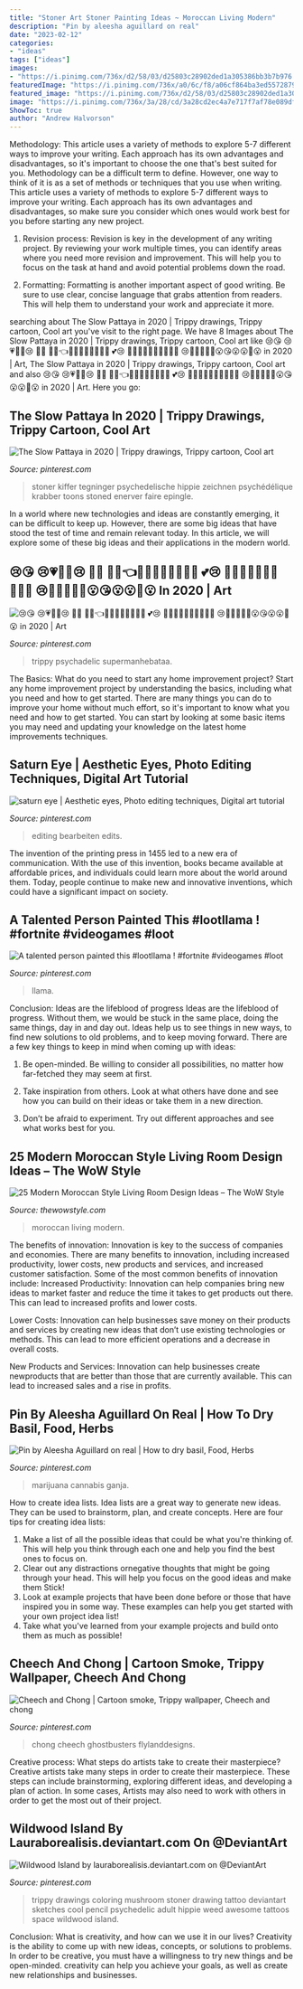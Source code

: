 ```yaml
---
title: "Stoner Art Stoner Painting Ideas ~ Moroccan Living Modern"
description: "Pin by aleesha aguillard on real"
date: "2023-02-12"
categories:
- "ideas"
tags: ["ideas"]
images:
- "https://i.pinimg.com/736x/d2/58/03/d25803c28902ded1a305386bb3b7b976.jpg"
featuredImage: "https://i.pinimg.com/736x/a0/6c/f8/a06cf864ba3ed5572879ba937690f0e7.jpg"
featured_image: "https://i.pinimg.com/736x/d2/58/03/d25803c28902ded1a305386bb3b7b976.jpg"
image: "https://i.pinimg.com/736x/3a/28/cd/3a28cd2ec4a7e717f7af78e089df72c1.jpg"
ShowToc: true
author: "Andrew Halvorson"
---
```



Methodology: This article uses a variety of methods to explore 5-7 different ways to improve your writing. Each approach has its own advantages and disadvantages, so it's important to choose the one that's best suited for you.
Methodology can be a difficult term to define. However, one way to think of it is as a set of methods or techniques that you use when writing. This article uses a variety of methods to explore 5-7 different ways to improve your writing. Each approach has its own advantages and disadvantages, so make sure you consider which ones would work best for you before starting any new project.
1) Revision process: Revision is key in the development of any writing project. By reviewing your work multiple times, you can identify areas where you need more revision and improvement. This will help you to focus on the task at hand and avoid potential problems down the road.

2) Formatting: Formatting is another important aspect of good writing. Be sure to use clear, concise language that grabs attention from readers. This will help them to understand your work and appreciate it more.

	

		
searching about The Slow Pattaya in 2020 | Trippy drawings, Trippy cartoon, Cool art you've visit to the right page. We have 8 Images about The Slow Pattaya in 2020 | Trippy drawings, Trippy cartoon, Cool art like 😢😘 😢💗🤍💓😢 🤍💗 🤍💚👈😦🤍🖕🖕🤷‍♀️😦🖕 💕😢 🤷‍♀️😢💚😢🤍💚🤷‍♀️🖕 😢🤍💚💔💗💚😮😘😮😮🤍😮 in 2020 | Art, The Slow Pattaya in 2020 | Trippy drawings, Trippy cartoon, Cool art and also 😢😘 😢💗🤍💓😢 🤍💗 🤍💚👈😦🤍🖕🖕🤷‍♀️😦🖕 💕😢 🤷‍♀️😢💚😢🤍💚🤷‍♀️🖕 😢🤍💚💔💗💚😮😘😮😮🤍😮 in 2020 | Art. Here you go:
		
    
## The Slow Pattaya In 2020 | Trippy Drawings, Trippy Cartoon, Cool Art

<img loading=lazy src="https://i.pinimg.com/736x/a0/6c/f8/a06cf864ba3ed5572879ba937690f0e7.jpg" onerror="this.onerror=null;this.src='https://tse2.mm.bing.net/th?id=OIP.DScuVntlU1Bjhx2kOmfiEgHaHa&amp;pid=15.1';" alt="The Slow Pattaya in 2020 | Trippy drawings, Trippy cartoon, Cool art">

_Source: pinterest.com_

>stoner kiffer tegninger psychedelische hippie zeichnen psychédélique krabber toons stoned enerver faire epingle. 

	

In a world where new technologies and ideas are constantly emerging, it can be difficult to keep up. However, there are some big ideas that have stood the test of time and remain relevant today. In this article, we will explore some of these big ideas and their applications in the modern world.

    
## 😢😘 😢💗🤍💓😢 🤍💗 🤍💚👈😦🤍🖕🖕🤷‍♀️😦🖕 💕😢 🤷‍♀️😢💚😢🤍💚🤷‍♀️🖕 😢🤍💚💔💗💚😮😘😮😮🤍😮 In 2020 | Art

<img loading=lazy src="https://i.pinimg.com/736x/d2/48/69/d24869a0dde02ce32c9c66354d5c0bea.jpg" onerror="this.onerror=null;this.src='https://tse2.mm.bing.net/th?id=OIP.GbpDHuuwEb3mDEEt8jGf2gHaKd&amp;pid=15.1';" alt="😢😘 😢💗🤍💓😢 🤍💗 🤍💚👈😦🤍🖕🖕🤷‍♀️😦🖕 💕😢 🤷‍♀️😢💚😢🤍💚🤷‍♀️🖕 😢🤍💚💔💗💚😮😘😮😮🤍😮 in 2020 | Art">

_Source: pinterest.com_

>trippy psychadelic supermanhebataa. 

	

The Basics: What do you need to start any home improvement project?
Start any home improvement project by understanding the basics, including what you need and how to get started. There are many things you can do to improve your home without much effort, so it's important to know what you need and how to get started. You can start by looking at some basic items you may need and updating your knowledge on the latest home improvements techniques.

    
## Saturn Eye | Aesthetic Eyes, Photo Editing Techniques, Digital Art Tutorial

<img loading=lazy src="https://i.pinimg.com/736x/d2/58/03/d25803c28902ded1a305386bb3b7b976.jpg" onerror="this.onerror=null;this.src='https://tse4.mm.bing.net/th?id=OIP.0m8Bu3Wi2MojUSZdbg_WGAHaFj&amp;pid=15.1';" alt="saturn eye | Aesthetic eyes, Photo editing techniques, Digital art tutorial">

_Source: pinterest.com_

>editing bearbeiten edits. 

	

The invention of the printing press in 1455 led to a new era of communication. With the use of this invention, books became available at affordable prices, and individuals could learn more about the world around them. Today, people continue to make new and innovative inventions, which could have a significant impact on society.

    
## A Talented Person Painted This #lootllama ! #fortnite #videogames #loot

<img loading=lazy src="https://i.pinimg.com/736x/3a/28/cd/3a28cd2ec4a7e717f7af78e089df72c1.jpg" onerror="this.onerror=null;this.src='https://tse3.mm.bing.net/th?id=OIP.rvNdF7Gmti-qquKWbDRQiAHaJ4&amp;pid=15.1';" alt="A talented person painted this #lootllama ! #fortnite #videogames #loot">

_Source: pinterest.com_

>llama. 

	

Conclusion: Ideas are the lifeblood of progress
Ideas are the lifeblood of progress. Without them, we would be stuck in the same place, doing the same things, day in and day out. Ideas help us to see things in new ways, to find new solutions to old problems, and to keep moving forward.
There are a few key things to keep in mind when coming up with ideas:

1. Be open-minded. Be willing to consider all possibilities, no matter how far-fetched they may seem at first.

2. Take inspiration from others. Look at what others have done and see how you can build on their ideas or take them in a new direction.

3. Don’t be afraid to experiment. Try out different approaches and see what works best for you.

    
## 25 Modern Moroccan Style Living Room Design Ideas – The WoW Style

<img loading=lazy src="http://thewowstyle.com/wp-content/uploads/2014/12/Modern-Moroccan-Style-Living-Room-Design-Ideas-9.jpg" onerror="this.onerror=null;this.src='https://tse4.mm.bing.net/th?id=OIP.czsHUH9-2GQg1oct6SLZjAHaE5&amp;pid=15.1';" alt="25 Modern Moroccan Style Living Room Design Ideas – The WoW Style">

_Source: thewowstyle.com_

>moroccan living modern. 

	

The benefits of innovation:
Innovation is key to the success of companies and economies. There are many benefits to innovation, including increased productivity, lower costs, new products and services, and increased customer satisfaction. Some of the most common benefits of innovation include: 
Increased Productivity: Innovation can help companies bring new ideas to market faster and reduce the time it takes to get products out there. This can lead to increased profits and lower costs. 

Lower Costs: Innovation can help businesses save money on their products and services by creating new ideas that don’t use existing technologies or methods. This can lead to more efficient operations and a decrease in overall costs. 

New Products and Services: Innovation can help businesses create newproducts that are better than those that are currently available. This can lead to increased sales and a rise in profits.

    
## Pin By Aleesha Aguillard On Real | How To Dry Basil, Food, Herbs

<img loading=lazy src="https://i.pinimg.com/736x/a6/d0/84/a6d08454b3fa412c7ef344c30afe19c3.jpg" onerror="this.onerror=null;this.src='https://tse2.mm.bing.net/th?id=OIP.K6XZx1FQgA-yvX_T_nI8ZAHaNK&amp;pid=15.1';" alt="Pin by Aleesha Aguillard on real | How to dry basil, Food, Herbs">

_Source: pinterest.com_

>marijuana cannabis ganja. 

	

How to create idea lists.
Idea lists are a great way to generate new ideas. They can be used to brainstorm, plan, and create concepts. Here are four tips for creating idea lists:
1. Make a list of all the possible ideas that could be what you're thinking of. This will help you think through each one and help you find the best ones to focus on.
2. Clear out any distractions ornegative thoughts that might be going through your head. This will help you focus on the good ideas and make them Stick!
3. Look at example projects that have been done before or those that have inspired you in some way. These examples can help you get started with your own project idea list!
4. Take what you've learned from your example projects and build onto them as much as possible!

    
## Cheech And Chong | Cartoon Smoke, Trippy Wallpaper, Cheech And Chong

<img loading=lazy src="https://i.pinimg.com/736x/a7/f9/5d/a7f95d7e42a13d356153d7c05367f0e1.jpg" onerror="this.onerror=null;this.src='https://tse2.mm.bing.net/th?id=OIP.3u89oy84mvImsX6d4PMW7gHaLZ&amp;pid=15.1';" alt="Cheech and Chong | Cartoon smoke, Trippy wallpaper, Cheech and chong">

_Source: pinterest.com_

>chong cheech ghostbusters flylanddesigns. 

	

Creative process: What steps do artists take to create their masterpiece?
Creative artists take many steps in order to create their masterpiece. These steps can include brainstorming, exploring different ideas, and developing a plan of action. In some cases, Artists may also need to work with others in order to get the most out of their project.

    
## Wildwood Island By Lauraborealisis.deviantart.com On @DeviantArt

<img loading=lazy src="https://i.pinimg.com/736x/fa/f8/90/faf890e4191d33846a62803047d927d8--adult-coloring.jpg" onerror="this.onerror=null;this.src='https://tse3.mm.bing.net/th?id=OIP.5AUVjODViCR5aGEiSpgmmgHaLJ&amp;pid=15.1';" alt="Wildwood Island by lauraborealisis.deviantart.com on @DeviantArt">

_Source: pinterest.com_

>trippy drawings coloring mushroom stoner drawing tattoo deviantart sketches cool pencil psychedelic adult hippie weed awesome tattoos space wildwood island. 

	

Conclusion: What is creativity, and how can we use it in our lives?
Creativity is the ability to come up with new ideas, concepts, or solutions to problems. In order to be creative, you must have a willingness to try new things and be open-minded. creativity can help you achieve your goals, as well as create new relationships and businesses.

